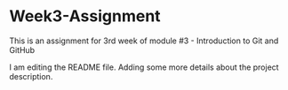 # Week3-Assignment
This is an assignment for 3rd week of module #3 - Introduction to Git and GitHub

I am editing the README file. Adding some more details about the project description.
